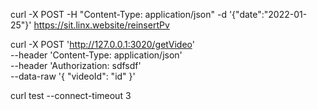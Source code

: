 curl -X POST -H "Content-Type: application/json" -d '{"date":"2022-01-25"}' https://sit.linx.website/reinsertPv

curl -X POST 'http://127.0.0.1:3020/getVideo' \
--header 'Content-Type: application/json' \
--header 'Authorization: sdfsdf' \
--data-raw '{
    "videoId": "id"
}'

 curl test --connect-timeout 3